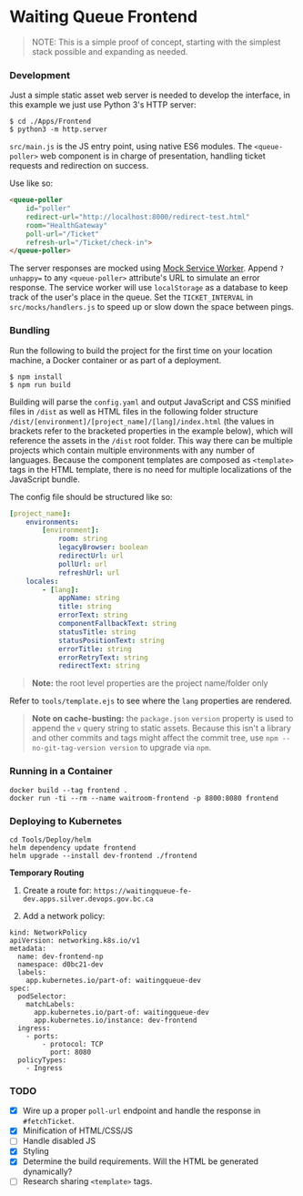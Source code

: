 # Waiting Queue Frontend

> NOTE: This is a simple proof of concept, starting with the simplest stack possible and expanding as needed.

### Development
Just a simple static asset web server is needed to develop the interface, in this example we just use Python 3's HTTP server:

```shell
$ cd ./Apps/Frontend
$ python3 -m http.server
```

`src/main.js` is the JS entry point, using native ES6 modules. The `<queue-poller>` web component is in charge of presentation, handling ticket requests and redirection on success.

Use like so:

```html
<queue-poller
	id="poller"
	redirect-url="http://localhost:8000/redirect-test.html"
	room="HealthGateway"
	poll-url="/Ticket"
	refresh-url="/Ticket/check-in">
</queue-poller>
```

The server responses are mocked using [Mock Service Worker](https://mswjs.io/). Append `?unhappy=` to any `<queue-poller>` attribute's URL to simulate an error response. The service worker will use `localStorage` as a database to keep track of the user's place in the queue. Set the `TICKET_INTERVAL` in `src/mocks/handlers.js` to speed up or slow down the space between pings.

### Bundling
Run the following to build the project for the first time on your location machine, a Docker container or as part of a deployment.

```shell
$ npm install
$ npm run build
```

Building will parse the `config.yaml` and output JavaScript and CSS minified files in `/dist` as well as HTML files in the following folder structure `/dist/[environment]/[project_name]/[lang]/index.html` (the values in brackets refer to the bracketed properties in the example below), which will reference the assets in the `/dist` root folder. This way there can be multiple projects which contain multiple environments with any number of languages. Because the component templates are composed as `<template>` tags in the HTML template, there is no need for multiple localizations of the JavaScript bundle.

The config file should be structured like so:

```yaml
[project_name]:
	environments:
		[environment]:
			room: string
			legacyBrowser: boolean
			redirectUrl: url
			pollUrl: url
			refreshUrl: url
	locales:
		- [lang]:
			appName: string
			title: string
			errorText: string
			componentFallbackText: string
			statusTitle: string
			statusPositionText: string
			errorTitle: string
			errorRetryText: string
			redirectText: string
```

> **Note:** the root level properties are the project name/folder only

Refer to `tools/template.ejs` to see where the `lang` properties are rendered.

> **Note on cache-busting:** the `package.json` `version` property is used to append the `v` query string to static assets. Because this isn't a library and other commits and tags might affect the commit tree, use `npm --no-git-tag-version version` to upgrade via `npm`.

### Running in a Container

```
docker build --tag frontend .
docker run -ti --rm --name waitroom-frontend -p 8800:8080 frontend
```

### Deploying to Kubernetes

```
cd Tools/Deploy/helm
helm dependency update frontend
helm upgrade --install dev-frontend ./frontend
```

**Temporary Routing**

1. Create a route for: `https://waitingqueue-fe-dev.apps.silver.devops.gov.bc.ca`

2. Add a network policy:

```
kind: NetworkPolicy
apiVersion: networking.k8s.io/v1
metadata:
  name: dev-frontend-np
  namespace: d0bc21-dev
  labels:
    app.kubernetes.io/part-of: waitingqueue-dev
spec:
  podSelector:
    matchLabels:
      app.kubernetes.io/part-of: waitingqueue-dev
      app.kubernetes.io/instance: dev-frontend
  ingress:
    - ports:
        - protocol: TCP
          port: 8080
  policyTypes:
    - Ingress
```

### TODO

-   [x] Wire up a proper `poll-url` endpoint and handle the response in `#fetchTicket`.
-   [x] Minification of HTML/CSS/JS
-   [ ] Handle disabled JS
-   [x] Styling
-   [x] Determine the build requirements. Will the HTML be generated dynamically?
-   [ ] Research sharing `<template>` tags.
